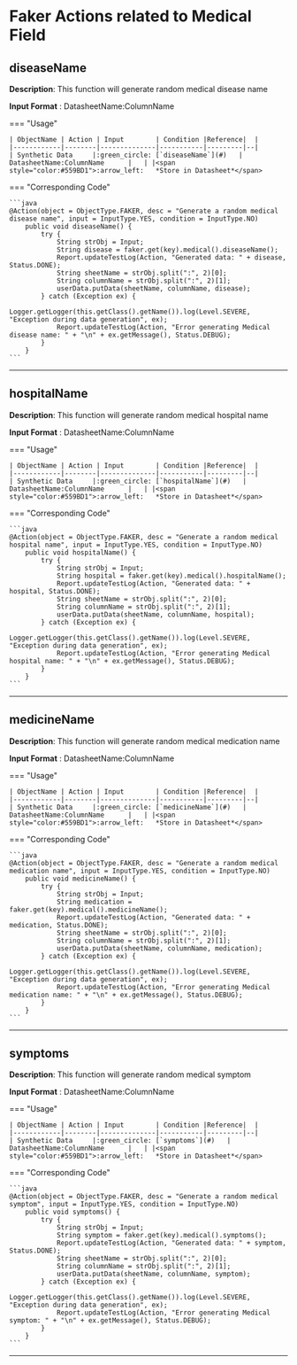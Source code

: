 # **Faker Actions related to Medical Field**

## **diseaseName**

**Description**: This function will generate random medical disease name

**Input Format** : DatasheetName:ColumnName

=== "Usage"

    | ObjectName | Action | Input        | Condition |Reference|  |
    |------------|--------|--------------|-----------|---------|--|
    | Synthetic Data     |:green_circle: [`diseaseName`](#)   | DatasheetName:ColumnName      |   | |<span style="color:#559BD1">:arrow_left:   *Store in Datasheet*</span> 

=== "Corresponding Code"

    ```java
    @Action(object = ObjectType.FAKER, desc = "Generate a random medical disease name", input = InputType.YES, condition = InputType.NO)
        public void diseaseName() {
            try {
                String strObj = Input;
                String disease = faker.get(key).medical().diseaseName();
                Report.updateTestLog(Action, "Generated data: " + disease, Status.DONE);
                String sheetName = strObj.split(":", 2)[0];
                String columnName = strObj.split(":", 2)[1];
                userData.putData(sheetName, columnName, disease);
            } catch (Exception ex) {
                Logger.getLogger(this.getClass().getName()).log(Level.SEVERE, "Exception during data generation", ex);
                Report.updateTestLog(Action, "Error generating Medical disease name: " + "\n" + ex.getMessage(), Status.DEBUG);
            }
        }
    ```
-----------------------------------------------------

## **hospitalName**

**Description**: This function will generate random medical hospital name

**Input Format** : DatasheetName:ColumnName

=== "Usage"

    | ObjectName | Action | Input        | Condition |Reference|  |
    |------------|--------|--------------|-----------|---------|--|
    | Synthetic Data     |:green_circle: [`hospitalName`](#)   | DatasheetName:ColumnName      |   | |<span style="color:#559BD1">:arrow_left:   *Store in Datasheet*</span> 

=== "Corresponding Code"

    ```java
    @Action(object = ObjectType.FAKER, desc = "Generate a random medical hospital name", input = InputType.YES, condition = InputType.NO)
        public void hospitalName() {
            try {
                String strObj = Input;
                String hospital = faker.get(key).medical().hospitalName();
                Report.updateTestLog(Action, "Generated data: " + hospital, Status.DONE);
                String sheetName = strObj.split(":", 2)[0];
                String columnName = strObj.split(":", 2)[1];
                userData.putData(sheetName, columnName, hospital);
            } catch (Exception ex) {
                Logger.getLogger(this.getClass().getName()).log(Level.SEVERE, "Exception during data generation", ex);
                Report.updateTestLog(Action, "Error generating Medical hospital name: " + "\n" + ex.getMessage(), Status.DEBUG);
            }
        }
    ```
-----------------------------------------------------

## **medicineName**

**Description**: This function will generate random medical medication name

**Input Format** : DatasheetName:ColumnName

=== "Usage"

    | ObjectName | Action | Input        | Condition |Reference|  |
    |------------|--------|--------------|-----------|---------|--|
    | Synthetic Data     |:green_circle: [`medicineName`](#)   | DatasheetName:ColumnName      |   | |<span style="color:#559BD1">:arrow_left:   *Store in Datasheet*</span> 

=== "Corresponding Code"

    ```java
    @Action(object = ObjectType.FAKER, desc = "Generate a random medical medication name", input = InputType.YES, condition = InputType.NO)
        public void medicineName() {
            try {
                String strObj = Input;
                String medication = faker.get(key).medical().medicineName();
                Report.updateTestLog(Action, "Generated data: " + medication, Status.DONE);
                String sheetName = strObj.split(":", 2)[0];
                String columnName = strObj.split(":", 2)[1];
                userData.putData(sheetName, columnName, medication);
            } catch (Exception ex) {
                Logger.getLogger(this.getClass().getName()).log(Level.SEVERE, "Exception during data generation", ex);
                Report.updateTestLog(Action, "Error generating Medical medication name: " + "\n" + ex.getMessage(), Status.DEBUG);
            }
        }
    ```
-----------------------------------------------------

## **symptoms**

**Description**: This function will generate random medical symptom

**Input Format** : DatasheetName:ColumnName

=== "Usage"

    | ObjectName | Action | Input        | Condition |Reference|  |
    |------------|--------|--------------|-----------|---------|--|
    | Synthetic Data     |:green_circle: [`symptoms`](#)   | DatasheetName:ColumnName      |   | |<span style="color:#559BD1">:arrow_left:   *Store in Datasheet*</span> 

=== "Corresponding Code"

    ```java
    @Action(object = ObjectType.FAKER, desc = "Generate a random medical symptom", input = InputType.YES, condition = InputType.NO)
        public void symptoms() {
            try {
                String strObj = Input;
                String symptom = faker.get(key).medical().symptoms();
                Report.updateTestLog(Action, "Generated data: " + symptom, Status.DONE);
                String sheetName = strObj.split(":", 2)[0];
                String columnName = strObj.split(":", 2)[1];
                userData.putData(sheetName, columnName, symptom);
            } catch (Exception ex) {
                Logger.getLogger(this.getClass().getName()).log(Level.SEVERE, "Exception during data generation", ex);
                Report.updateTestLog(Action, "Error generating Medical symptom: " + "\n" + ex.getMessage(), Status.DEBUG);
            }
        }
    ```
-----------------------------------------------------